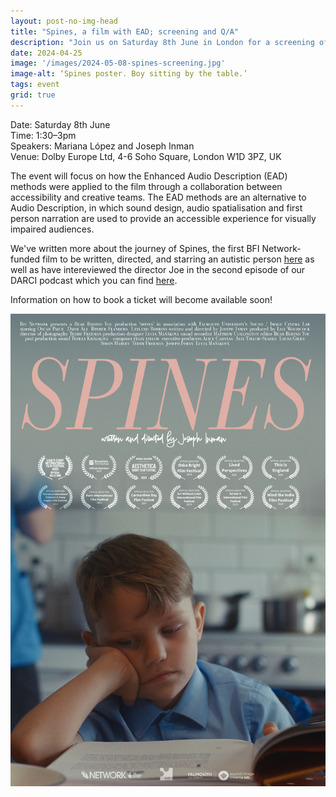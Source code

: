 ```yaml
---
layout: post-no-img-head
title: "Spines, a film with EAD; screening and Q/A"
description: "Join us on Saturday 8th June in London for a screening of the short film Spines, written and directed by Joseph Inman, followed by a Q/A."
date: 2024-04-25
image: '/images/2024-05-08-spines-screening.jpg'
image-alt: ‘Spines poster. Boy sitting by the table.’
tags: event
grid: true
---
```


Date: Saturday 8th June  
Time: 1:30–3pm  
Speakers: Mariana López and Joseph Inman  
Venue: Dolby Europe Ltd, 4-6 Soho Square, London W1D 3PZ, UK  

The event will focus on how the Enhanced Audio Description (EAD) methods were applied to the film through a collaboration between accessibility and creative teams. The EAD methods are an alternative to Audio Description, in which sound design, audio spatialisation and first person narration are used to provide an accessible experience for visually impaired audiences.

We've written more about the journey of Spines, the first BFI Network-funded film to be written, directed, and starring an autistic person [here](neurodiverse-talent-and-crew) as well as have intereviewed the director Joe in the second episode of our DARCI podcast which you can find [here](darci-02).

Information on how to book a ticket will become available soon!

![Spines poster. Boy sitting by the table.](../images/2024-05-08-spines-screening-2.jpg)
  